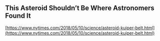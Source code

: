 ## This Asteroid Shouldn’t Be Where Astronomers Found It
  
  [https://www.nytimes.com/2018/05/10/science/asteroid-kuiper-belt.html](https://www.nytimes.com/2018/05/10/science/asteroid-kuiper-belt.html)